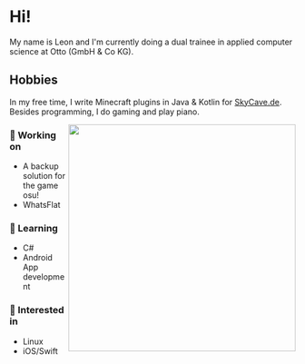 # Hi!
My name is Leon and I'm currently doing a dual trainee in applied computer science at Otto (GmbH & Co KG).

## Hobbies
In my free time, I write Minecraft plugins in Java & Kotlin for [SkyCave.de](https://github.com/skycavemc).
Besides programming, I do gaming and play piano.

<img align="right" width="400px" src="https://github-readme-stats.vercel.app/api/top-langs/?username=heuerleon&layout=compact&theme=dark"/>

### 🔨 Working on
- A backup solution for the game osu!
- WhatsFlat

### 📖 Learning
- C#
- Android App development

### 💭 Interested in
- Linux
- iOS/Swift
